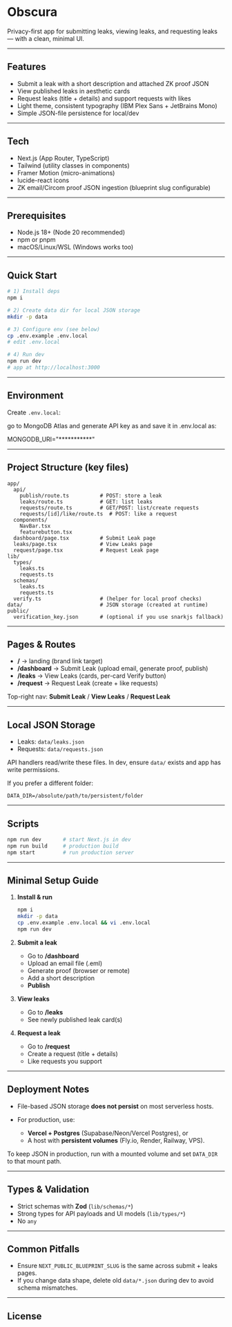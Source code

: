# Obscura

Privacy-first app for submitting leaks, viewing leaks, and requesting leaks — with a clean, minimal UI.

---

## Features

* Submit a leak with a short description and attached ZK proof JSON
* View published leaks in aesthetic cards
* Request leaks (title + details) and support requests with likes
* Light theme, consistent typography (IBM Plex Sans + JetBrains Mono)
* Simple JSON-file persistence for local/dev

---

## Tech

* Next.js (App Router, TypeScript)
* Tailwind (utility classes in components)
* Framer Motion (micro-animations)
* lucide-react icons
* ZK email/Circom proof JSON ingestion (blueprint slug configurable)

---

## Prerequisites

* Node.js 18+ (Node 20 recommended)
* npm or pnpm
* macOS/Linux/WSL (Windows works too)

---

## Quick Start

```bash
# 1) Install deps
npm i

# 2) Create data dir for local JSON storage
mkdir -p data

# 3) Configure env (see below)
cp .env.example .env.local
# edit .env.local

# 4) Run dev
npm run dev
# app at http://localhost:3000
```

---

## Environment

Create `.env.local`:

go to MongoDB Atlas and generate API key as and save it in .env.local as:

MONGODB_URI="***********"

---

## Project Structure (key files)

```
app/
  api/
    publish/route.ts          # POST: store a leak
    leaks/route.ts            # GET: list leaks
    requests/route.ts         # GET/POST: list/create requests
    requests/[id]/like/route.ts  # POST: like a request
  components/
    NavBar.tsx
    featurebutton.tsx
  dashboard/page.tsx          # Submit Leak page
  leaks/page.tsx              # View Leaks page
  request/page.tsx            # Request Leak page
lib/
  types/
    leaks.ts
    requests.ts
  schemas/
    leaks.ts
    requests.ts
  verify.ts                   # (helper for local proof checks)
data/                         # JSON storage (created at runtime)
public/
  verification_key.json       # (optional if you use snarkjs fallback)
```

---

## Pages & Routes

* **/** → landing (brand link target)
* **/dashboard** → Submit Leak (upload email, generate proof, publish)
* **/leaks** → View Leaks (cards, per-card Verify button)
* **/request** → Request Leak (create + like requests)

Top-right nav: **Submit Leak** / **View Leaks** / **Request Leak**

---

## Local JSON Storage

* Leaks: `data/leaks.json`
* Requests: `data/requests.json`

API handlers read/write these files. In dev, ensure `data/` exists and app has write permissions.

If you prefer a different folder:

```
DATA_DIR=/absolute/path/to/persistent/folder
```

---

## Scripts

```bash
npm run dev       # start Next.js in dev
npm run build     # production build
npm start         # run production server
```

---

## Minimal Setup Guide

1. **Install & run**

   ```bash
   npm i
   mkdir -p data
   cp .env.example .env.local && vi .env.local
   npm run dev
   ```

2. **Submit a leak**

   * Go to **/dashboard**
   * Upload an email file (.eml)
   * Generate proof (browser or remote)
   * Add a short description
   * **Publish**

3. **View leaks**

   * Go to **/leaks**
   * See newly published leak card(s)

4. **Request a leak**

   * Go to **/request**
   * Create a request (title + details)
   * Like requests you support

---

## Deployment Notes

* File-based JSON storage **does not persist** on most serverless hosts.
* For production, use:

  * **Vercel + Postgres** (Supabase/Neon/Vercel Postgres), or
  * A host with **persistent volumes** (Fly.io, Render, Railway, VPS).

To keep JSON in production, run with a mounted volume and set `DATA_DIR` to that mount path.

---

## Types & Validation

* Strict schemas with **Zod** (`lib/schemas/*`)
* Strong types for API payloads and UI models (`lib/types/*`)
* No `any`

---

## Common Pitfalls

* Ensure `NEXT_PUBLIC_BLUEPRINT_SLUG` is the same across submit + leaks pages.
* If you change data shape, delete old `data/*.json` during dev to avoid schema mismatches.

---

## License

